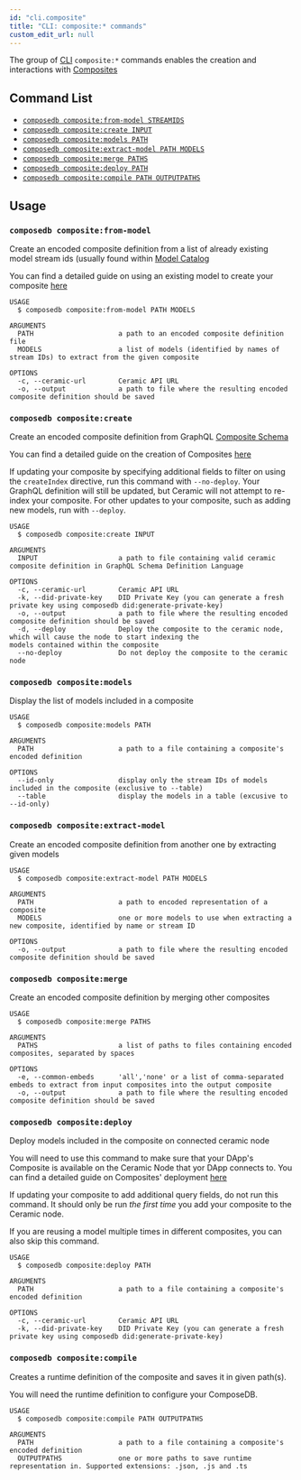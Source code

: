 ```yaml
---
id: "cli.composite"
title: "CLI: composite:* commands"
custom_edit_url: null
---
```


The group of [CLI](../modules/cli.md) `composite:*` commands enables the
creation and interactions with [Composites](https://developers.ceramic.network/docs/composedb/guides/data-modeling/composites)

## Command List

- [`composedb composite:from-model STREAMIDS`](#composedb-compositefrom-model)
- [`composedb composite:create INPUT`](#composedb-compositecreate)
- [`composedb composite:models PATH`](#composedb-compositemodels)
- [`composedb composite:extract-model PATH MODELS`](#composedb-compositeextract-model)
- [`composedb composite:merge PATHS`](#composedb-compositemerge)
- [`composedb composite:deploy PATH`](#composedb-compositedeploy)
- [`composedb composite:compile PATH OUTPUTPATHS`](#composedb-compositecompile)

## Usage

### `composedb composite:from-model`

Create an encoded composite definition from a list of already existing model
stream ids (usually found within [Model Catalog](https://developers.ceramic.network/docs/composedb/core-concepts#model-catalog)

You can find a detailed guide on using an existing model to create your
composite [here](https://developers.ceramic.network/docs/composedb/guides/data-modeling/composites)

```
USAGE
  $ composedb composite:from-model PATH MODELS

ARGUMENTS
  PATH                     a path to an encoded composite definition file
  MODELS                   a list of models (identified by names of stream IDs) to extract from the given composite

OPTIONS
  -c, --ceramic-url        Ceramic API URL
  -o, --output             a path to file where the resulting encoded composite definition should be saved
```

### `composedb composite:create`

Create an encoded composite definition from GraphQL [Composite Schema](https://developers.ceramic.network/docs/composedb/guides/data-modeling/composites#creating-composites)

You can find a detailed guide on the creation of Composites [here](https://developers.ceramic.network/docs/composedb/guides/data-modeling/composites)

If updating your composite by specifying additional fields to filter on using the `createIndex` directive, run this 
command with `--no-deploy`. Your GraphQL definition will still be updated, but Ceramic will not attempt to re-index your 
composite. For other updates to your composite, such as adding new models, run with `--deploy`.

```
USAGE
  $ composedb composite:create INPUT

ARGUMENTS
  INPUT                    a path to file containing valid ceramic composite definition in GraphQL Schema Definition Language

OPTIONS
  -c, --ceramic-url        Ceramic API URL
  -k, --did-private-key    DID Private Key (you can generate a fresh private key using composedb did:generate-private-key)
  -o, --output             a path to file where the resulting encoded composite definition should be saved
  -d, --deploy             Deploy the composite to the ceramic node, which will cause the node to start indexing the 
models contained within the composite
  --no-deploy              Do not deploy the composite to the ceramic node
```

### `composedb composite:models`

Display the list of models included in a composite

```
USAGE
  $ composedb composite:models PATH

ARGUMENTS
  PATH                     a path to a file containing a composite's encoded definition

OPTIONS
  --id-only                display only the stream IDs of models included in the composite (exclusive to --table)
  --table                  display the models in a table (excusive to --id-only)
```

### `composedb composite:extract-model`

Create an encoded composite definition from another one by extracting given
models

```
USAGE
  $ composedb composite:extract-model PATH MODELS

ARGUMENTS
  PATH                     a path to encoded representation of a composite
  MODELS                   one or more models to use when extracting a new composite, identified by name or stream ID

OPTIONS
  -o, --output             a path to file where the resulting encoded composite definition should be saved
```

### `composedb composite:merge`

Create an encoded composite definition by merging other composites

```
USAGE
  $ composedb composite:merge PATHS

ARGUMENTS
  PATHS                    a list of paths to files containing encoded composites, separated by spaces

OPTIONS
  -e, --common-embeds      'all','none' or a list of comma-separated embeds to extract from input composites into the output composite
  -o, --output             a path to file where the resulting encoded composite definition should be saved
```

### `composedb composite:deploy`

Deploy models included in the composite on connected ceramic node

You will need to use this command to make sure that your DApp's Composite is
available on the Ceramic Node that yor DApp connects to. You can find a detailed
guide on Composites' deployment
[here](https://developers.ceramic.network/docs/composedb/guides/data-modeling/composites#deploying-composites)

If updating your composite to add additional query fields, do not run this command.
It should only be run _the first time_ you add your composite to the Ceramic node.

If you are reusing a model multiple times in different composites, you can also
skip this command.

```
USAGE
  $ composedb composite:deploy PATH

ARGUMENTS
  PATH                     a path to a file containing a composite's encoded definition
  
OPTIONS
  -c, --ceramic-url        Ceramic API URL
  -k, --did-private-key    DID Private Key (you can generate a fresh private key using composedb did:generate-private-key)
```

### `composedb composite:compile`

Creates a runtime definition of the composite and saves it in given path(s).

You will need the runtime definition to configure your ComposeDB.

```
USAGE
  $ composedb composite:compile PATH OUTPUTPATHS

ARGUMENTS
  PATH                     a path to a file containing a composite's encoded definition
  OUTPUTPATHS              one or more paths to save runtime representation in. Supported extensions: .json, .js and .ts
```
